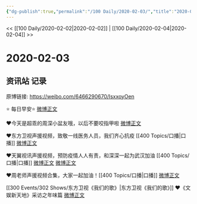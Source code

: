 ```yaml
---
{"dg-publish":true,"permalink":"/100 Daily/2020-02-03/","title":"2020-02-03","created":"2023-04-02T20:11:28.450+08:00","updated":"2023-04-02T20:12:07.087+08:00"}
---
```



<< [[100 Daily/2020-02-02\|2020-02-02]] | [[100 Daily/2020-02-04\|2020-02-04]] >>

# 2020-02-03

## 资讯站 记录

原博链接: https://weibo.com/6466290670/IsxxoyOen

⭐ 每日早安⭐ [微博正文](https://m.weibo.cn/6466290670/4467805673586222)

❤️今天是超乖的周深小盆友哦，以后不要咬指甲啦
[微博正文](https://m.weibo.cn/6466290670/4467960041271027)

❤️东方卫视声援视频，致敬一线医务人员，我们齐心抗疫 [[400 Topics/口播\|口播]]
[微博正文](https://m.weibo.cn/6466290670/4467995311499290)

❤️天翼视讯声援视频，预防疫情人人有责，和深深一起为武汉加油 [[400 Topics/口播\|口播]]
[微博正文](https://m.weibo.cn/6466290670/4467978202482997)
[微博正文](https://m.weibo.cn/6466290670/4467900624294508)

❤️周老师声援视频合集，大家一起加油！[[400 Topics/口播\|口播]]
[微博正文](https://m.weibo.cn/6466290670/4468018538782672)

[[300 Events/302 Shows/东方卫视《我们的歌》\|东方卫视《我们的歌》]]
❤️《文娱新天地》采访之年味篇
[微博正文](https://m.weibo.cn/6466290670/4467969373672850)
